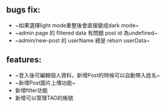 ## bugs fix:
* ~如果選擇light mode重整後會直接變成dark mode~
* ~admin page 的 filtered data 有問題 post id 為undefined~
* ~admin/new-post 的 userName 總是 return userData~

## features:
* ~登入後可編輯個人資料，新增Post的時候可以自動帶入姓名~
* ~新增Post圖片上傳功能~
* 新增filter功能
* 新增可以管理TAG的帳號